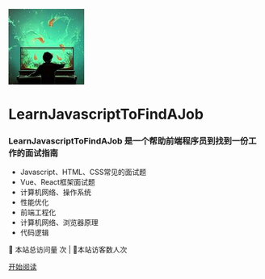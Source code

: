 <!-- _coverpage.md -->

![logo](images/logo.png)

#  LearnJavascriptToFindAJob

### LearnJavascriptToFindAJob  是一个帮助前端程序员到找到一份工作的面试指南

- Javascript、HTML、CSS常见的面试题
- Vue、React框架面试题
- 计算机网络、操作系统
- 性能优化
- 前端工程化
- 计算机网络、浏览器原理
- 代码逻辑

<span id="busuanzi_container_site_pv">
👀    本站总访问量 <span id="busuanzi_value_site_pv"><i class="fa fa-spinner fa-spin"></i></span>次
</span>| 🐒本站访客数<span id="busuanzi_value_site_uv"><i class="fa fa-spinner fa-spin"></i></span>人次

[开始阅读](/README)
